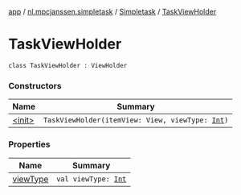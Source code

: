 [app](../../../index.md) / [nl.mpcjanssen.simpletask](../../index.md) / [Simpletask](../index.md) / [TaskViewHolder](.)

# TaskViewHolder

`class TaskViewHolder : ViewHolder`

### Constructors

| Name | Summary |
|---|---|
| [&lt;init&gt;](-init-.md) | `TaskViewHolder(itemView: View, viewType: `[`Int`](https://kotlinlang.org/api/latest/jvm/stdlib/kotlin/-int/index.html)`)` |

### Properties

| Name | Summary |
|---|---|
| [viewType](view-type.md) | `val viewType: `[`Int`](https://kotlinlang.org/api/latest/jvm/stdlib/kotlin/-int/index.html) |
